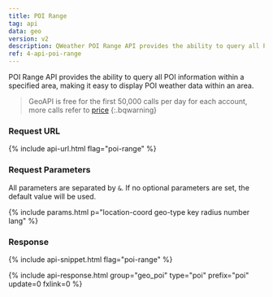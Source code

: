 ```yaml
---
title: POI Range
tag: api
data: geo
version: v2
description: QWeather POI Range API provides the ability to query all POI information within a specified area, making it easy to display POI weather data within an area.
ref: 4-api-poi-range
---
```


POI Range API provides the ability to query all POI information within a specified area, making it easy to display POI weather data within an area.


> GeoAPI is free for the first 50,000 calls per day for each account, more calls refer to [price](/en/help/buy#price)
{:.bqwarning}

### Request URL

{% include api-url.html flag="poi-range" %}

### Request Parameters

All parameters are separated by `&`. If no optional parameters are set, the default value will be used.

{% include params.html p="location-coord geo-type key radius number lang" %}

### Response

{% include api-snippet.html flag="poi-range" %}

{% include api-response.html group="geo_poi" type="poi" prefix="poi" update=0 fxlink=0 %}
